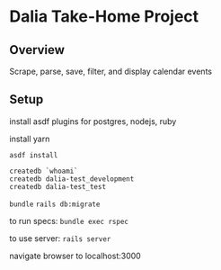 # Dalia Take-Home Project

## Overview
Scrape, parse, save, filter, and display calendar events

## Setup
install asdf plugins for postgres, nodejs, ruby

install yarn

`asdf install`

```
createdb `whoami`
createdb dalia-test_development
createdb dalia-test_test
```

`bundle`
`rails db:migrate`

to run specs:
`bundle exec rspec`

to use server:
`rails server`

navigate browser to localhost:3000
